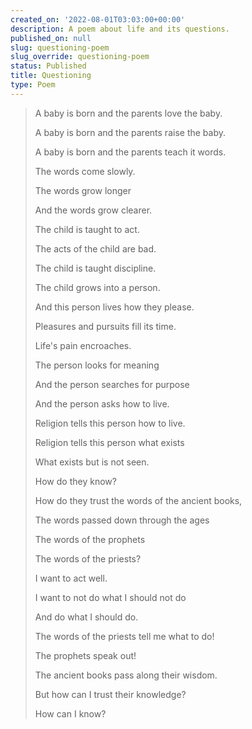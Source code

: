 ```yaml
---
created_on: '2022-08-01T03:03:00+00:00'
description: A poem about life and its questions.
published_on: null
slug: questioning-poem
slug_override: questioning-poem
status: Published
title: Questioning
type: Poem
---
```

<blockquote>
<p>A baby is born and the parents love the baby.</p>
<p>A baby is born and the parents raise the baby.</p>
<p>A baby is born and the parents teach it words.</p>
<p>The words come slowly.</p>
<p>The words grow longer</p>
<p>And the words grow clearer.</p>
<p>The child is taught to act.</p>
<p>The acts of the child are bad.</p>
<p>The child is taught discipline.</p>
<p>The child grows into a person.</p>
<p>And this person lives how they please.</p>
<p>Pleasures and pursuits fill its time.</p>
<p>Life's pain encroaches.</p>
<p>The person looks for meaning</p>
<p>And the person searches for purpose</p>
<p>And the person asks how to live.</p>
<p>Religion tells this person how to live.</p>
<p>Religion tells this person what exists</p>
<p>What exists but is not seen.</p>
<p>How do they know?</p>
<p>How do they trust the words of the ancient books,</p>
<p>The words passed down through the ages</p>
<p>The words of the prophets</p>
<p>The words of the priests?</p>
<p>I want to act well.</p>
<p>I want to not do what I should not do</p>
<p>And do what I should do.</p>
<p>The words of the priests tell me what to do!</p>
<p>The prophets speak out!</p>
<p>The ancient books pass along their wisdom.</p>
<p>But how can I trust their knowledge?</p>
<p>How can I know?</p>
</blockquote>
